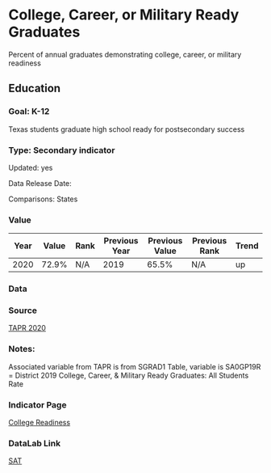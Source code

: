 # College, Career, or Military Ready Graduates

Percent of annual graduates demonstrating college, career, or military readiness

## Education

### Goal: K-12

Texas students graduate high school ready for postsecondary success

### Type: Secondary indicator

Updated: yes

Data Release Date: 

Comparisons: States

### Value

| Year |  Value      | Rank     | Previous Year   | Previous Value | Previous Rank | Trend | 
| ----------- | ----------- | ----------- | ----------- | ----------- | ----------- | -----------|
|   2020      | 72.9%        | N/A         |    2019     |    65.5%     | N/A         |   up       | 

### Data



### Source
[TAPR 2020](https://rptsvr1.tea.texas.gov/perfreport/tapr/2020/xplore/DownloadSelData.html)


### Notes:
Associated variable from TAPR is from SGRAD1 Table, variable is SA0GP19R = District 2019 College, Career, & Military Ready Graduates: All Students Rate


### Indicator Page

[College Readiness](https://indicators.texas2036.org/indicator/39)

### DataLab Link

[SAT](https://datalab.texas2036.org/iqcckye/texas-college-admissions-testing-sat-and-act-scores?location=1024950&indicator=1000010&group=1000140&accesskey=vqusmff)

